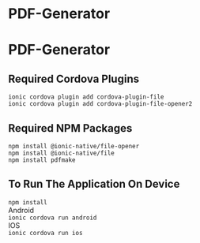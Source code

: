 # PDF-Generator
# PDF-Generator
Required Cordova Plugins
-------------------------------------------
```
ionic cordova plugin add cordova-plugin-file     
ionic cordova plugin add cordova-plugin-file-opener2   
```
Required NPM Packages
---------------------------------------------
```
npm install @ionic-native/file-opener   
npm install @ionic-native/file   
npm install pdfmake  
````
To Run The Application On Device
----------------------------

`npm install `   
Android   
`ionic cordova run android `   
IOS   
`ionic cordova run ios`   
